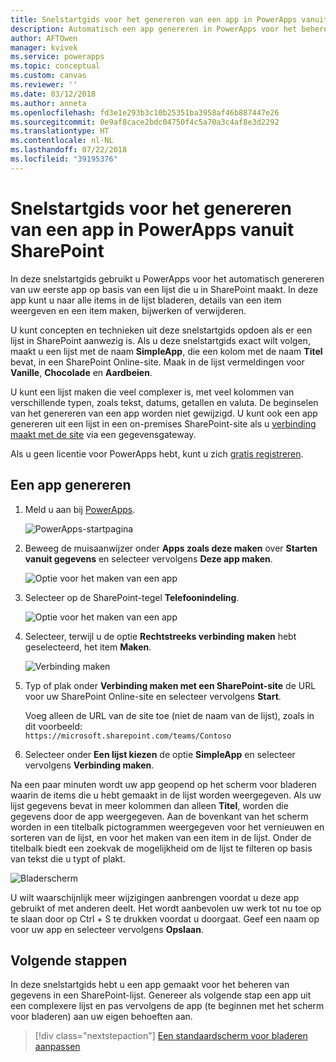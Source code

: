 ```yaml
---
title: Snelstartgids voor het genereren van een app in PowerApps vanuit SharePoint | Microsoft Docs
description: Automatisch een app genereren in PowerApps voor het beheren van gegevens in een SharePoint-lijst
author: AFTOwen
manager: kvivek
ms.service: powerapps
ms.topic: conceptual
ms.custom: canvas
ms.reviewer: ''
ms.date: 03/12/2018
ms.author: anneta
ms.openlocfilehash: fd3e1e293b3c10b25351ba3958af46b887447e26
ms.sourcegitcommit: 0e9af8cace2bdc04750f4c5a70a3c4af8e3d2292
ms.translationtype: HT
ms.contentlocale: nl-NL
ms.lasthandoff: 07/22/2018
ms.locfileid: "39195376"
---
```

# <a name="quickstart-for-generating-an-app-in-powerapps-from-sharepoint"></a>Snelstartgids voor het genereren van een app in PowerApps vanuit SharePoint

In deze snelstartgids gebruikt u PowerApps voor het automatisch genereren van uw eerste app op basis van een lijst die u in SharePoint maakt. In deze app kunt u naar alle items in de lijst bladeren, details van een item weergeven en een item maken, bijwerken of verwijderen.

U kunt concepten en technieken uit deze snelstartgids opdoen als er een lijst in SharePoint aanwezig is. Als u deze snelstartgids exact wilt volgen, maakt u een lijst met de naam **SimpleApp**, die een kolom met de naam **Titel** bevat, in een SharePoint Online-site. Maak in de lijst vermeldingen voor **Vanille**, **Chocolade** en **Aardbeien**.

U kunt een lijst maken die veel complexer is, met veel kolommen van verschillende typen, zoals tekst, datums, getallen en valuta. De beginselen van het genereren van een app worden niet gewijzigd. U kunt ook een app genereren uit een lijst in een on-premises SharePoint-site als u [verbinding maakt met de site](connect-to-sharepoint.md) via een gegevensgateway.

Als u geen licentie voor PowerApps hebt, kunt u zich [gratis registreren](../signup-for-powerapps.md).

## <a name="generate-an-app"></a>Een app genereren
1. Meld u aan bij [PowerApps](https://web.powerapps.com?utm_source=padocs&utm_medium=linkinadoc&utm_campaign=referralsfromdoc).

    ![PowerApps-startpagina](./media/app-from-sharepoint/sign-in.png)

1. Beweeg de muisaanwijzer onder **Apps zoals deze maken** over **Starten vanuit gegevens** en selecteer vervolgens **Deze app maken**.

    ![Optie voor het maken van een app](./media/app-from-sharepoint/make-this-app.png)

1. Selecteer op de SharePoint-tegel **Telefoonindeling**.

    ![Optie voor het maken van een app](./media/app-from-sharepoint/sharepoint-tile.png)

1. Selecteer, terwijl u de optie **Rechtstreeks verbinding maken** hebt geselecteerd, het item **Maken**.

    ![Verbinding maken](./media/app-from-sharepoint/create-connection.png)

1. Typ of plak onder **Verbinding maken met een SharePoint-site** de URL voor uw SharePoint Online-site en selecteer vervolgens **Start**.

    Voeg alleen de URL van de site toe (niet de naam van de lijst), zoals in dit voorbeeld:<br>`https://microsoft.sharepoint.com/teams/Contoso`

1. Selecteer onder **Een lijst kiezen** de optie **SimpleApp** en selecteer vervolgens **Verbinding maken**.

Na een paar minuten wordt uw app geopend op het scherm voor bladeren waarin de items die u hebt gemaakt in de lijst worden weergegeven. Als uw lijst gegevens bevat in meer kolommen dan alleen **Titel**, worden die gegevens door de app weergegeven. Aan de bovenkant van het scherm worden in een titelbalk pictogrammen weergegeven voor het vernieuwen en sorteren van de lijst, en voor het maken van een item in de lijst. Onder de titelbalk biedt een zoekvak de mogelijkheid om de lijst te filteren op basis van tekst die u typt of plakt. 

![Bladerscherm](./media/app-from-sharepoint/browse-screen.png)

U wilt waarschijnlijk meer wijzigingen aanbrengen voordat u deze app gebruikt of met anderen deelt. Het wordt aanbevolen uw werk tot nu toe op te slaan door op Ctrl + S te drukken voordat u doorgaat. Geef een naam op voor uw app en selecteer vervolgens **Opslaan**.

## <a name="next-steps"></a>Volgende stappen
In deze snelstartgids hebt u een app gemaakt voor het beheren van gegevens in een SharePoint-lijst. Genereer als volgende stap een app uit een complexere lijst en pas vervolgens de app (te beginnen met het scherm voor bladeren) aan uw eigen behoeften aan.

> [!div class="nextstepaction"]
> [Een standaardscherm voor bladeren aanpassen](customize-layout-sharepoint.md)